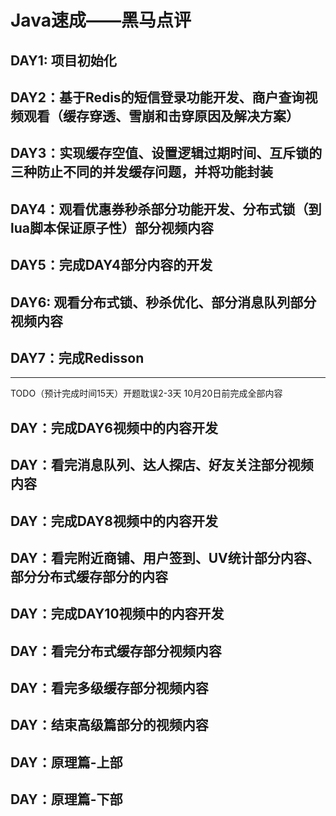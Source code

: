 # Java速成——黑马点评

## DAY1: 项目初始化
## DAY2：基于Redis的短信登录功能开发、商户查询视频观看（缓存穿透、雪崩和击穿原因及解决方案）
## DAY3：实现缓存空值、设置逻辑过期时间、互斥锁的三种防止不同的并发缓存问题，并将功能封装
## DAY4：观看优惠券秒杀部分功能开发、分布式锁（到lua脚本保证原子性）部分视频内容
## DAY5：完成DAY4部分内容的开发
## DAY6: 观看分布式锁、秒杀优化、部分消息队列部分视频内容
## DAY7：完成Redisson

---
TODO（预计完成时间15天）开题耽误2-3天
10月20日前完成全部内容
## DAY：完成DAY6视频中的内容开发
## DAY：看完消息队列、达人探店、好友关注部分视频内容
## DAY：完成DAY8视频中的内容开发
## DAY：看完附近商铺、用户签到、UV统计部分内容、部分分布式缓存部分的内容
## DAY：完成DAY10视频中的内容开发
## DAY：看完分布式缓存部分视频内容
## DAY：看完多级缓存部分视频内容
## DAY：结束高级篇部分的视频内容
## DAY：原理篇-上部
## DAY：原理篇-下部

